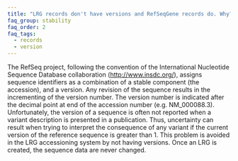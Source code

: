 ```yaml
---
title: "LRG records don't have versions and RefSeqGene records do. Why?"
faq_group: stability
faq_order: 2
faq_tags:
  - records
  - version
---
```


The RefSeq project, following the convention of the International Nucleotide Sequence Database collaboration (http://www.insdc.org/), assigns sequence identifiers as a combination of a stable component (the accession), and a version. Any revision of the sequence results in the incrementing of the version number. The version number is indicated after the decimal point at end of the accession number (e.g. NM_000088.3).  
Unfortunately, the version of a sequence is often not reported when a variant description is presented in a publication. Thus, uncertainty can result when trying to interpret the consequence of any variant if the current version of the reference sequence is greater than 1. This problem is avoided in the LRG accessioning system by not having versions. Once an LRG is created, the sequence data are never changed.
